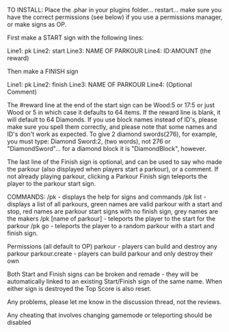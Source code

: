 TO INSTALL: Place the .phar in your plugins folder... restart... make sure you have the correct permissions (see below) if you use a permissions manager, or make signs as OP.

First make a START sign with the following lines:

Line1: pk
Line2: start
Line3: NAME OF PARKOUR
Line4: ID:AMOUNT (the reward)

Then make a FINISH sign

Line1: pk
Line2: finish
Line3: NAME OF PARKOUR
Line4: (Optional Comment)

The #reward line at the end of the start sign can be Wood:5 or 17:5 or just Wood or 5 in which case it defaults to 64 items. If the reward line is blank, it will default to 64 Diamonds. If you use block names instead of ID's, please make sure you spell them correctly, and please note that some names and ID's don't work as expected.
To give 2 diamond swords(276), for example, you must type: Diamond Sword:2, (two words), not 276 or "DiamondSword"... for a diamond block it is "DiamondBlock", however.

The last line of the Finish sign is optional, and can be used to say who made the parkour (also displayed when players start a parkour), or a comment.
If not already playing parkour, clicking a Parkour Finish sign teleports the player to the parkour start sign.

COMMANDS:
/pk - displays the help for signs and commands
/pk list - displays a list of all parkours, green names are valid parkour with a start and stop, red names are parkour start signs with no finish sign, grey names are the makers
/pk [name of parkour] - teleports the player to the start for the parkour
/pk go - teleports the player to a random parkour with a start and finish sign.


Permissions (all default to OP)
parkour - players can build and destroy any parkour
parkour.create - players can build parkour and only destroy their own

Both Start and Finish signs can be broken and remade - they will be automatically linked to an existing Start/Finish sign of the same name. When either sign is destroyed the Top Score is also reset.

Any problems, please let me know in the discussion thread, not the reviews.

Any cheating that involves changing gamemode or teleporting should be disabled

